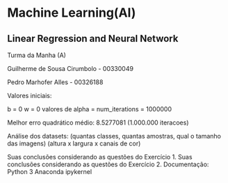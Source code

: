 # Machine Learning(AI) 
## Linear Regression and Neural Network

Turma da Manha (A)

Guilherme de Sousa Cirumbolo - 00330049

Pedro Marhofer Alles - 00326188

Valores iniciais:

b = 0
w = 0
valores de alpha = 
num_iterations = 1000000

Melhor erro quadrático médio: 8.5277081 (1.000.000 iteracoes)

Análise dos datasets: (quantas classes, quantas amostras, qual o tamanho das imagens)
(altura x largura x canais de cor)

Suas conclusões considerando as questões do Exercício 1.
Suas conclusões considerando as questões do Exercício 2.
Documentação:
Python 3
Anaconda
ipykernel
